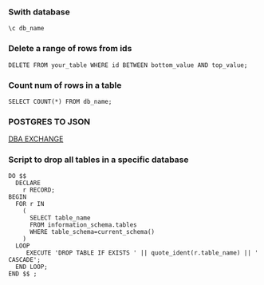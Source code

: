### Swith database

```
\c db_name
```

### Delete a range of rows from ids

```
DELETE FROM your_table WHERE id BETWEEN bottom_value AND top_value;
```
### Count num of rows in a table

```
SELECT COUNT(*) FROM db_name;
```
### POSTGRES TO JSON
[DBA EXCHANGE](https://dba.stackexchange.com/questions/90482/export-postgres-table-as-json)

### Script to drop all tables in a specific database
```
DO $$ 
  DECLARE 
    r RECORD;
BEGIN
  FOR r IN 
    (
      SELECT table_name 
      FROM information_schema.tables 
      WHERE table_schema=current_schema()
    ) 
  LOOP
     EXECUTE 'DROP TABLE IF EXISTS ' || quote_ident(r.table_name) || ' CASCADE';
  END LOOP;
END $$ ;
```

